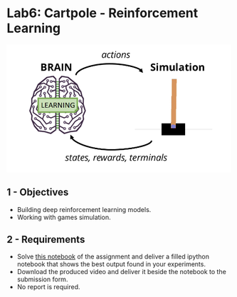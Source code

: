 # Lab6: Cartpole - Reinforcement Learning

![Cartpole with Reinforcement Learning](cartpole-rl.png)

## 1 - Objectives

* Building deep reinforcement learning models.
* Working with games simulation.

## 2 - Requirements

* Solve [this notebook](lab6.ipynb) of the assignment and deliver a filled ipython notebook that shows the best output found in your experiments.
* Download the produced video and deliver it beside the notebook to the submission form.
* No report is required.

